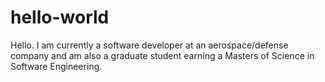 # hello-world

Hello. I am currently a software developer at an aerospace/defense company and am also a graduate student
earning a Masters of Science in Software Engineering. 
